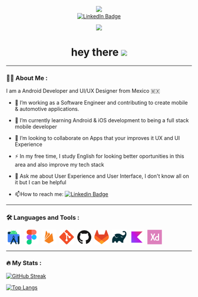 <div id="header" align="center">
  <img src="https://media.giphy.com/media/M9gbBd9nbDrOTu1Mqx/giphy.gif" width="100"/>

<div id="badges">
  <a href="linkedin.com/in/hmfp24">
    <img src="https://img.shields.io/badge/LinkedIn-blue?style=for-the-badge&logo=linkedin&logoColor=white" alt="LinkedIn Badge"/>
  </a>
  
  ![](https://komarev.com/ghpvc/?username=FigueroaGit&style=for-the-badge)
</div>

<h1>
  hey there
  <img src="https://media.giphy.com/media/hvRJCLFzcasrR4ia7z/giphy.gif" width="30px"/>
</h1>
</div>


---
### :man_technologist: About Me :

I am a Android Developer and UI/UX Designer from Mexico 🇲🇽

- :telescope: I’m working as a Software Engineer and contributing to create mobile & automotive applications.

- :seedling: I’m currently learning Android & iOS development to being a full stack mobile developer

- 👬 I’m looking to collaborate on Apps that your improves it UX and UI Experience 

- :zap: In my free time, I study English for looking better oportunities in this area and also improve my tech stack

- 💬 Ask me about User Experience and User Interface, I don't know all on it but I can be helpful

- :mailbox:How to reach me: [![Linkedin Badge](https://img.shields.io/badge/-hmfp24-blue?style=for-the-badge&logo=Linkedin&logoColor=white)](linkedin.com/in/hmfp24)

---

### :hammer_and_wrench: Languages and Tools :
<div>
  <img src="https://github.com/devicons/devicon/blob/master/icons/androidstudio/androidstudio-original.svg" title="Android Studio" alt="Android Studio" width="40" height="40"/>&nbsp;
  <img src="https://github.com/devicons/devicon/blob/master/icons/figma/figma-original.svg" title="Figma" alt="Figma" width="40" height="40"/>&nbsp;
  <img src="https://github.com/devicons/devicon/blob/master/icons/firebase/firebase-plain.svg" title="Firebase" alt="Firebase" width="40" height="40"/>&nbsp;
  <img src="https://github.com/devicons/devicon/blob/master/icons/git/git-plain.svg" title="Git" alt="Git" width="40" height="40"/>&nbsp;
  <img src="https://github.com/devicons/devicon/blob/master/icons/github/github-original.svg" title="Github" alt="Github" width="40" height="40"/>&nbsp;
  <img src="https://github.com/devicons/devicon/blob/master/icons/gitlab/gitlab-original.svg" title="Gitlab" alt="Gitlab" width="40" height="40"/>&nbsp;
  <img src="https://github.com/devicons/devicon/blob/master/icons/gradle/gradle-plain.svg" title="Gradle" alt="Gradle" width="40" height="40"/>&nbsp;
  <img src="https://github.com/devicons/devicon/blob/master/icons/kotlin/kotlin-original.svg" title="Kotlin" alt="Kotlin" width="40" height="40"/>&nbsp;
  <img src="https://github.com/devicons/devicon/blob/master/icons/xd/xd-plain.svg" title="Adobe XD" alt="Adobe XD" width="40" height="40"/>&nbsp;
</div>

---

### :fire: My Stats :
[![GitHub Streak](http://github-readme-streak-stats.herokuapp.com?user=FigueroaGit)](https://git.io/streak-stats)

[![Top Langs](https://github-readme-stats.vercel.app/api/top-langs/?username=FigueroaGit&layout=compact)](https://github.com/anuraghazra/github-readme-stats)



<!--
**FigueroaGit/FigueroaGit** is a ✨ _special_ ✨ repository because its `README.md` (this file) appears on your GitHub profile.

Here are some ideas to get you started:

- 🔭 I’m currently working on ...
- 🌱 I’m currently learning ...
- 👯 I’m looking to collaborate on ...
- 🤔 I’m looking for help with ...
- 💬 Ask me about ...
- 📫 How to reach me: ...
- 😄 Pronouns: ...
- ⚡ Fun fact: ...
-->
